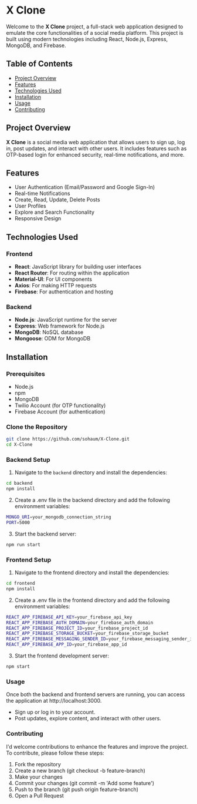 # X Clone

Welcome to the **X Clone** project, a full-stack web application designed to emulate the core functionalities of a social media platform. This project is built using modern technologies including React, Node.js, Express, MongoDB, and Firebase.

## Table of Contents

- [Project Overview](#project-overview)
- [Features](#features)
- [Technologies Used](#technologies-used)
- [Installation](#installation)
- [Usage](#usage)
- [Contributing](#contributing)

## Project Overview

**X Clone** is a social media web application that allows users to sign up, log in, post updates, and interact with other users. It includes features such as OTP-based login for enhanced security, real-time notifications, and more.

## Features

- User Authentication (Email/Password and Google Sign-In)
- Real-time Notifications
- Create, Read, Update, Delete Posts
- User Profiles
- Explore and Search Functionality
- Responsive Design

## Technologies Used

### Frontend

- **React**: JavaScript library for building user interfaces
- **React Router**: For routing within the application
- **Material-UI**: For UI components
- **Axios**: For making HTTP requests
- **Firebase**: For authentication and hosting

### Backend

- **Node.js**: JavaScript runtime for the server
- **Express**: Web framework for Node.js
- **MongoDB**: NoSQL database
- **Mongoose**: ODM for MongoDB

## Installation

### Prerequisites

- Node.js
- npm
- MongoDB
- Twilio Account (for OTP functionality)
- Firebase Account (for authentication)

### Clone the Repository

```bash
git clone https://github.com/sohaum/X-Clone.git
cd X-Clone
```

### Backend Setup

1. Navigate to the `backend` directory and install the dependencies:

```bash
cd backend
npm install
```
2. Create a .env file in the backend directory and add the following environment variables:

```bash
MONGO_URI=your_mongodb_connection_string
PORT=5000
```
3. Start the backend server:
```bash
npm run start
```

### Frontend Setup

1. Navigate to the frontend directory and install the dependencies:
```bash
cd frontend
npm install
```
2. Create a .env file in the frontend directory and add the following environment variables:
```bash
REACT_APP_FIREBASE_API_KEY=your_firebase_api_key
REACT_APP_FIREBASE_AUTH_DOMAIN=your_firebase_auth_domain
REACT_APP_FIREBASE_PROJECT_ID=your_firebase_project_id
REACT_APP_FIREBASE_STORAGE_BUCKET=your_firebase_storage_bucket
REACT_APP_FIREBASE_MESSAGING_SENDER_ID=your_firebase_messaging_sender_id
REACT_APP_FIREBASE_APP_ID=your_firebase_app_id
```
3. Start the frontend development server:
```bash
npm start
```

### Usage
Once both the backend and frontend servers are running, you can access the application at http://localhost:3000.

- Sign up or log in to your account.
- Post updates, explore content, and interact with other users.

### Contributing
I'd welcome contributions to enhance the features and improve the project. To contribute, please follow these steps:

1. Fork the repository
2. Create a new branch (git checkout -b feature-branch)
3. Make your changes
4. Commit your changes (git commit -m 'Add some feature')
5. Push to the branch (git push origin feature-branch)
6. Open a Pull Request
